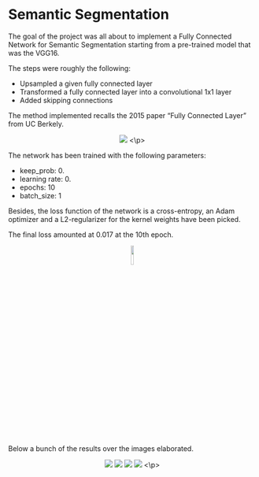 # Semantic Segmentation

The goal of the project was all about to implement a Fully Connected Network for Semantic Segmentation starting from a pre-trained model that was the VGG16.

The steps were roughly the following:

* Upsampled a given fully connected layer
* Transformed a fully connected layer into a convolutional 1x1 layer
* Added skipping connections

The method implemented recalls the 2015 paper “Fully Connected Layer” from UC Berkely.

<p align="center">
  <img src="https://user-images.githubusercontent.com/29335742/223194198-6964d593-9ef8-4b1e-affb-5d5360289357.png">
<\p>

The network has been trained with the following parameters:

* keep_prob: 0.
* learning rate: 0.
* epochs: 10
* batch_size: 1

Besides, the loss function of the network is a cross-entropy, an Adam optimizer and a L2-regularizer for the kernel weights have
been picked.

The final loss amounted at 0.017 at the 10th epoch.

<p align="center">
  <img src="https://user-images.githubusercontent.com/29335742/223194262-858ecf26-1c41-44aa-a10a-0d41df1c57ff.png" width="10%" height="10%">




Below a bunch of the results over the images elaborated.

<p align="center">
  <img src="https://user-images.githubusercontent.com/29335742/223194330-f1c07ad2-f210-4cf6-b76f-4b22a7693633.png">
  <img src="https://user-images.githubusercontent.com/29335742/223194378-1381fcf4-43d7-4c05-8e73-fb249207c204.png">
  <img src="https://user-images.githubusercontent.com/29335742/223194417-43698a06-52be-4f9c-a836-38cd195f6684.png">
  <img src="https://user-images.githubusercontent.com/29335742/223194479-846c8933-b899-4cf9-b515-06a5af3fa286.png">
<\p>
